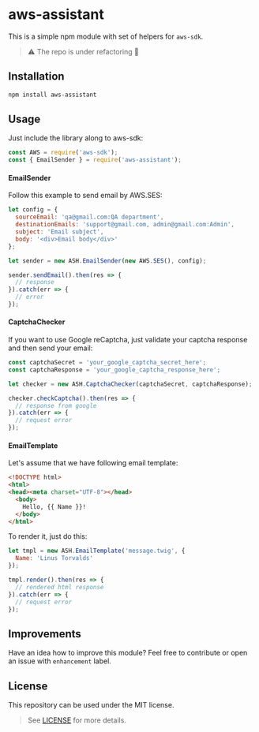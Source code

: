 # aws-assistant

This is a simple npm module with set of helpers for `aws-sdk`. 

> ⚠️ The repo is under refactoring 👷

## Installation

```bash
npm install aws-assistant
```

## Usage

Just include the library along to aws-sdk:

```javascript
const AWS = require('aws-sdk');
const { EmailSender } = require('aws-assistant');
```

#### EmailSender

Follow this example to send email by AWS.SES: 

```javascript
let config = {
  sourceEmail: 'qa@gmail.com:QA department',
  destinationEmails: 'support@gmail.com, admin@gmail.com:Admin',
  subject: 'Email subject',
  body: '<div>Email body</div>'
};

let sender = new ASH.EmailSender(new AWS.SES(), config);

sender.sendEmail().then(res => {
  // response 
}).catch(err => {
  // error
});
```

#### CaptchaChecker

If you want to use Google reCaptcha, just validate your captcha response and then send your email:

```javascript
const captchaSecret = 'your_google_captcha_secret_here';
const captchaResponse = 'your_google_captcha_response_here';

let checker = new ASH.CaptchaChecker(captchaSecret, captchaResponse);

checker.checkCaptcha().then(res => {
  // response from google
}).catch(err => {
  // request error
});
```

#### EmailTemplate

Let's assume that we have following email template:
 
```html
<!DOCTYPE html>
<html>
<head><meta charset="UTF-8"></head>
  <body>
    Hello, {{ Name }}!
  </body>
</html>
```

To render it, just do this:

```javascript
let tmpl = new ASH.EmailTemplate('message.twig', {
  Name: 'Linus Torvalds'
});

tmpl.render().then(res => {
  // rendered html response
}).catch(err => {
  // request error
});
```

## Improvements

Have an idea how to improve this module? 
Feel free to contribute or open an issue with `enhancement` label.

## License

This repository can be used under the MIT license.
> See [LICENSE][1] for more details.

[1]: https://en.wikipedia.org/wiki/MIT_License
